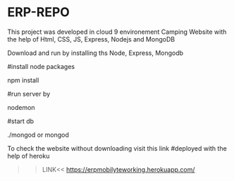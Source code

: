 # ERP-REPO
This project was developed in cloud 9 environement Camping Website with the help of Html, CSS, JS, Express, Nodejs and MongoDB

Download and run by installing ths Node, Express, Mongodb

#install node packages

npm install

#run server by

nodemon

#start db

./mongod or mongod

To check the website without downloading visit this link #deployed with the help of heroku

>>LINK<<
https://erpmobilyteworking.herokuapp.com/
